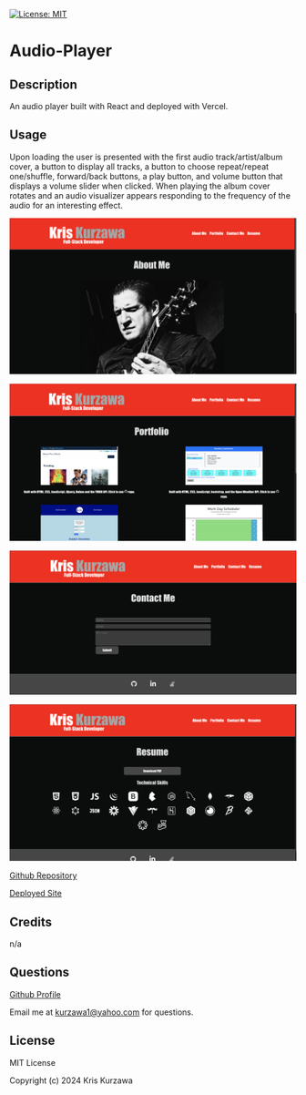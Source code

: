 [![License: MIT](https://img.shields.io/badge/License-MIT-yellow.svg)](https://opensource.org/licenses/MIT)

# Audio-Player

## Description

An audio player built with React and deployed with Vercel.  

## Usage

Upon loading the user is presented with the first audio track/artist/album cover, a button to display all tracks, a button to choose repeat/repeat one/shuffle, forward/back buttons, a play button, and volume button that displays a volume slider when clicked.  When playing the album cover rotates and an audio visualizer appears responding to the frequency of the audio for an interesting effect.

![screenshot1](https://github.com/KKurzawa/React-Portfolio/blob/main/public/Screenshot1.png)

![screenshot2](https://github.com/KKurzawa/React-Portfolio/blob/main/public/Screenshot2.png)

![screenshot3](https://github.com/KKurzawa/React-Portfolio/blob/main/public/Screenshot4.png)

![screenshot4](https://github.com/KKurzawa/React-Portfolio/blob/main/public/Screenshot3.png)

[Github Repository](https://github.com/KKurzawa/AudioPlayer)

[Deployed Site](https://audio-player-ten-eta.vercel.app/)

## Credits

n/a

## Questions

[Github Profile](https://github.com/KKurzawa)

Email me at kurzawa1@yahoo.com for questions.

## License

MIT License

Copyright (c) 2024 Kris Kurzawa



